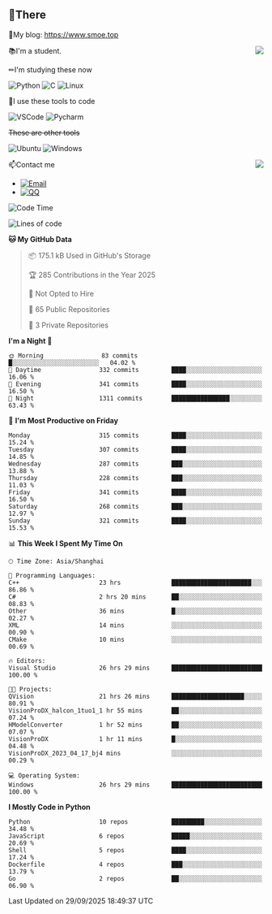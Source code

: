 
## 👏There

📰My blog: https://www.smoe.top

<img align="right" src="https://github-readme-stats.vercel.app/api/top-langs/?username=AkashiCoin"/>


📚I'm a student.

✏I'm studying these now

![Python](https://img.shields.io/badge/-Python-blue?style=flat-square&logo=Python&logoColor=fff)
![C](https://img.shields.io/badge/-C-585858?style=flat-square&logo=C&logoColor=fff)
![Linux](https://img.shields.io/badge/-Linux-black?style=flat-square&logo=Linux&logoColor=fff)

🔨I use these tools to code

![VSCode](https://img.shields.io/badge/-VSCode-blue?style=flat-square&logo=visualstudiocode&logoColor=fff)
![Pycharm](https://img.shields.io/badge/-Pycharm-green?style=flat-square&logo=pycharm&logoColor=fff)

 ~~These are other tools~~

![Ubuntu](https://img.shields.io/badge/-Ubuntu-orange?style=flat-square&logo=Ubuntu&logoColor=fff)
![Windows](https://img.shields.io/badge/-Windows-blue?style=flat-square&logo=Windows&logoColor=fff)

<img align="right" src="https://github-readme-stats.vercel.app/api?username=AkashiCoin" />


📫Contact me

* [![Email](https://img.shields.io/badge/Email-l1040186796@gmail.com-1?style=social&logoColor=fff)](mailto:l1040186796@gmail.com)
* [![QQ](https://img.shields.io/badge/QQ-1040186796-1?style=social&logoColor=fff)](tencent://AddContact/?fromId=45&fromSubId=1&subcmd=all&uin=1040186796&website=www.oicqzone.com)

<!--START_SECTION:waka-->
![Code Time](http://img.shields.io/badge/Code%20Time-1%2C485%20hrs%2058%20mins-blue)

![Lines of code](https://img.shields.io/badge/From%20Hello%20World%20I%27ve%20Written-348.0%20thousand%20lines%20of%20code-blue)

**🐱 My GitHub Data** 

> 📦 175.1 kB Used in GitHub's Storage 
 > 
> 🏆 285 Contributions in the Year 2025
 > 
> 🚫 Not Opted to Hire
 > 
> 📜 65 Public Repositories 
 > 
> 🔑 3 Private Repositories 
 > 
**I'm a Night 🦉** 

```text
🌞 Morning                83 commits          █░░░░░░░░░░░░░░░░░░░░░░░░   04.02 % 
🌆 Daytime                332 commits         ████░░░░░░░░░░░░░░░░░░░░░   16.06 % 
🌃 Evening                341 commits         ████░░░░░░░░░░░░░░░░░░░░░   16.50 % 
🌙 Night                  1311 commits        ████████████████░░░░░░░░░   63.43 % 
```
📅 **I'm Most Productive on Friday** 

```text
Monday                   315 commits         ████░░░░░░░░░░░░░░░░░░░░░   15.24 % 
Tuesday                  307 commits         ████░░░░░░░░░░░░░░░░░░░░░   14.85 % 
Wednesday                287 commits         ███░░░░░░░░░░░░░░░░░░░░░░   13.88 % 
Thursday                 228 commits         ███░░░░░░░░░░░░░░░░░░░░░░   11.03 % 
Friday                   341 commits         ████░░░░░░░░░░░░░░░░░░░░░   16.50 % 
Saturday                 268 commits         ███░░░░░░░░░░░░░░░░░░░░░░   12.97 % 
Sunday                   321 commits         ████░░░░░░░░░░░░░░░░░░░░░   15.53 % 
```


📊 **This Week I Spent My Time On** 

```text
🕑︎ Time Zone: Asia/Shanghai

💬 Programming Languages: 
C++                      23 hrs              ██████████████████████░░░   86.86 % 
C#                       2 hrs 20 mins       ██░░░░░░░░░░░░░░░░░░░░░░░   08.83 % 
Other                    36 mins             █░░░░░░░░░░░░░░░░░░░░░░░░   02.27 % 
XML                      14 mins             ░░░░░░░░░░░░░░░░░░░░░░░░░   00.90 % 
CMake                    10 mins             ░░░░░░░░░░░░░░░░░░░░░░░░░   00.69 % 

🔥 Editors: 
Visual Studio            26 hrs 29 mins      █████████████████████████   100.00 % 

🐱‍💻 Projects: 
QVision                  21 hrs 26 mins      ████████████████████░░░░░   80.91 % 
VisionProDX_halcon_1tuo1_1 hr 55 mins        ██░░░░░░░░░░░░░░░░░░░░░░░   07.24 % 
HModelConverter          1 hr 52 mins        ██░░░░░░░░░░░░░░░░░░░░░░░   07.07 % 
VisionProDX              1 hr 11 mins        █░░░░░░░░░░░░░░░░░░░░░░░░   04.48 % 
VisionProDX_2023_04_17_bj4 mins              ░░░░░░░░░░░░░░░░░░░░░░░░░   00.29 % 

💻 Operating System: 
Windows                  26 hrs 29 mins      █████████████████████████   100.00 % 
```

**I Mostly Code in Python** 

```text
Python                   10 repos            █████████░░░░░░░░░░░░░░░░   34.48 % 
JavaScript               6 repos             █████░░░░░░░░░░░░░░░░░░░░   20.69 % 
Shell                    5 repos             ████░░░░░░░░░░░░░░░░░░░░░   17.24 % 
Dockerfile               4 repos             ███░░░░░░░░░░░░░░░░░░░░░░   13.79 % 
Go                       2 repos             ██░░░░░░░░░░░░░░░░░░░░░░░   06.90 % 
```




 Last Updated on 29/09/2025 18:49:37 UTC
<!--END_SECTION:waka-->
